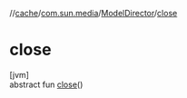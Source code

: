 //[cache](../../../index.md)/[com.sun.media](../index.md)/[ModelDirector](index.md)/[close](close.md)

# close

[jvm]\
abstract fun [close](close.md)()
